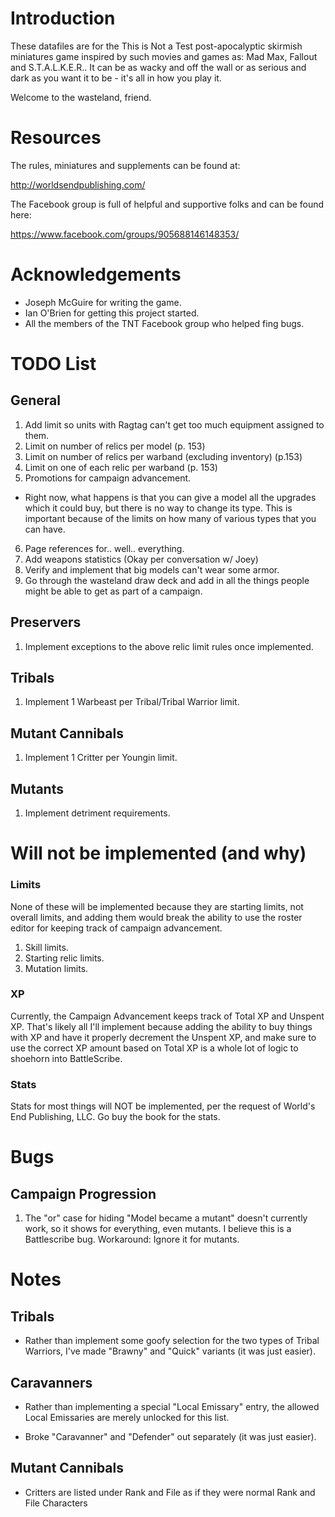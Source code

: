 Introduction
=============

These datafiles are for the This is Not a Test post-apocalyptic
skirmish miniatures game inspired by such movies and games as: Mad
Max, Fallout and S.T.A.L.K.E.R.. It can be as wacky and off the wall
or as serious and dark as you want it to be - it's all in how you play
it.

Welcome to the wasteland, friend.

Resources
=========

The rules, miniatures and supplements can be
found at:

http://worldsendpublishing.com/

The Facebook group is full of helpful and supportive folks and can be
found here:

https://www.facebook.com/groups/905688146148353/

Acknowledgements
================

* Joseph McGuire for writing the game.
* Ian O'Brien for getting this project started.
* All the members of the TNT Facebook group who helped fing bugs.

TODO List
=========

General
-------
1. Add limit so units with Ragtag can't get too much equipment
   assigned to them.
2. Limit on number of relics per model (p. 153)
3. Limit on number of relics per warband (excluding inventory) (p.153)
4. Limit on one of each relic per warband (p. 153)
5. Promotions for campaign advancement.
 * Right now, what happens is that you can give a model all the
   upgrades which it could buy, but there is no way to change its
   type. This is important because of the limits on how many of
   various types that you can have.
6. Page references for.. well.. everything.
7. Add weapons statistics (Okay per conversation w/ Joey)
8. Verify and implement that big models can't wear some armor.
9. Go through the wasteland draw deck and add in all the things people
   might be able to get as part of a campaign.

Preservers
-----------
1. Implement exceptions to the above relic limit rules once implemented.

Tribals
-------
1. Implement 1 Warbeast per Tribal/Tribal Warrior limit.

Mutant Cannibals
-----------------
1. Implement 1 Critter per Youngin limit.

Mutants
--------
1. Implement detriment requirements.

Will not be implemented (and why)
=================================

### Limits ###
None of these will be implemented because they are starting limits,
not overall limits, and adding them would break the ability to use the
roster editor for keeping track of campaign advancement.

1. Skill limits.
2. Starting relic limits.
3. Mutation limits.

### XP ###

Currently, the Campaign Advancement keeps track of Total XP and
Unspent XP. That's likely all I'll implement because adding the
ability to buy things with XP and have it properly decrement the
Unspent XP, and make sure to use the correct XP amount based on Total
XP is a whole lot of logic to shoehorn into BattleScribe.

### Stats ###

Stats for most things will NOT be implemented, per the request of
World's End Publishing, LLC. Go buy the book for the stats.

Bugs
====

Campaign Progression
--------------------

1. The "or" case for hiding "Model became a mutant" doesn't currently
   work, so it shows for everything, even mutants. I believe this is a
   Battlescribe bug. Workaround: Ignore it for mutants.

Notes
======

Tribals
-------

* Rather than implement some goofy selection for the two types of
  Tribal Warriors, I've made "Brawny" and "Quick" variants (it was
  just easier).

Caravanners
-----------

* Rather than implementing a special "Local Emissary" entry, the
  allowed Local Emissaries are merely unlocked for this list.

* Broke "Caravanner" and "Defender" out separately (it was just easier).

Mutant Cannibals
----------------

* Critters are listed under Rank and File as if they were normal Rank
  and File Characters



